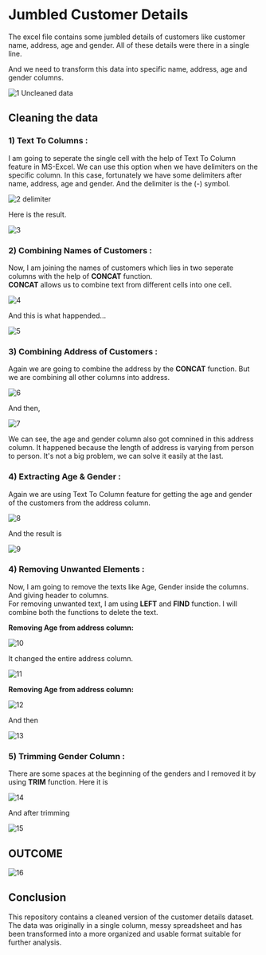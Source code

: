 # Jumbled Customer Details
The excel file contains some jumbled details of customers like customer name, address, age and gender. All of these details were there in a single line. 

And we need to transform this data into specific name, address, age and gender columns.

![1  Uncleaned data](https://github.com/fazilcmohammed/Data-Cleaning-in-Excel/assets/140707546/0a1f5601-6066-4aaa-a2a5-22e32089c04a)


## Cleaning the data
### __1) Text To Columns :__

I am going to seperate the single cell with the help of Text To Column feature in MS-Excel. We can use this option when we have delimiters on the specific column. In this case, fortunately we have some delimiters after name, address, age and gender. And the delimiter is the (-) symbol.

![2  delimiter](https://github.com/fazilcmohammed/Data-Cleaning-in-Excel/assets/140707546/ca65c964-718a-4243-be57-01d84312c467)

Here is the result.

![3](https://github.com/fazilcmohammed/Data-Cleaning-in-Excel/assets/140707546/a1ebb841-6f07-4a37-b926-148d05f1bf94)

### __2) Combining Names of Customers :__

Now, I am joining the names of customers which lies in two seperate columns with the help of __CONCAT__ function.   
__CONCAT__ allows us to combine text from different cells into one cell.

![4](https://github.com/fazilcmohammed/Data-Cleaning-in-Excel/assets/140707546/dd64bb4d-28a7-4f25-ba56-89a2dd902066)

And this is what happended...

![5](https://github.com/fazilcmohammed/Data-Cleaning-in-Excel/assets/140707546/58498da1-6b10-4bfb-b09b-872bf85dd8eb)

### __3) Combining Address of Customers :__

Again we are going to combine the address by the __CONCAT__ function. But we are combining all other columns into address.

![6](https://github.com/fazilcmohammed/Data-Cleaning-in-Excel/assets/140707546/7cd7e3b8-039c-49bd-9c3c-a69b599441f0)


And then,

![7](https://github.com/fazilcmohammed/Data-Cleaning-in-Excel/assets/140707546/3a269ddd-1d7b-4b33-a541-f4538bebf2a7)

We can see, the age and gender column also got comnined in this address column. It happened because the length of address is varying from person to person. It's not a big problem, we can solve it easily at the last.

### __4) Extracting Age & Gender :__

Again we are using Text To Column feature for getting the age and gender of the customers from the address column.

![8](https://github.com/fazilcmohammed/Data-Cleaning-in-Excel/assets/140707546/5eed7c57-df9b-45ad-a500-b642a3496545)

And the result is 

![9](https://github.com/fazilcmohammed/Data-Cleaning-in-Excel/assets/140707546/2c56c70f-7813-4e74-a5af-d1e9b4f8940e)


### __4) Removing Unwanted Elements :__

Now, I am going to remove the texts like Age, Gender inside the columns. And giving header to columns.  
For removing unwanted text, I am using __LEFT__ and __FIND__ function. I will combine both the functions to delete the text.  

__Removing Age from address column:__

![10](https://github.com/fazilcmohammed/Data-Cleaning-in-Excel/assets/140707546/6ddb2c81-e551-46a5-aa4e-e9a7c85d0312)

It changed the entire address column.

![11](https://github.com/fazilcmohammed/Data-Cleaning-in-Excel/assets/140707546/797cd790-de10-4f2e-aa26-f382bd9dedc4)

__Removing Age from address column:__

![12](https://github.com/fazilcmohammed/Data-Cleaning-in-Excel/assets/140707546/a514723f-0ed1-4a2b-a435-be30d2ded202)

And then

![13](https://github.com/fazilcmohammed/Data-Cleaning-in-Excel/assets/140707546/363df1e0-d109-48ad-b701-ece9bf101d99)

### __5) Trimming Gender Column :__

There are some spaces at the beginning of the genders and I removed it by using __TRIM__ function. 
Here it is

![14](https://github.com/fazilcmohammed/Data-Cleaning-in-Excel/assets/140707546/a900c245-f169-4500-a25c-1be1d10881a8)

And after trimming

![15](https://github.com/fazilcmohammed/Data-Cleaning-in-Excel/assets/140707546/20345f70-14b6-43da-a4b3-455a353e1dc4)


## __OUTCOME__

![16](https://github.com/fazilcmohammed/Data-Cleaning-in-Excel/assets/140707546/9c43ca9e-73a2-4ac4-a4fb-b68976ce6ace)

## Conclusion

This repository contains a cleaned version of the customer details dataset. The data was originally in a single column, messy spreadsheet and has been transformed into a more organized and usable format suitable for further analysis.
